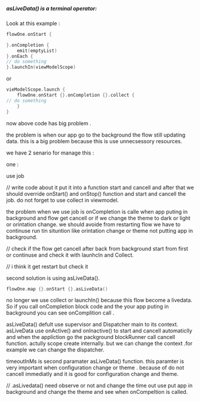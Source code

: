 ##### asLiveData() is a terminal operator:

Look at this example :
```kt
flowOne.onStart {

}.onCompletion {
    emit(emptyList)
}.onEach {
// do something
}.launchIn(viewModelScope)
```
or

```kt
vieModelScope.launch {
    flowOne.onStart {}.onCompletion {}.collect {
// do something   
    }
}
```

now above code has big problem .

the problem is when our app go to the background the flow still updating data.
this is a big problem because this is use unnecsessory resources.

we have 2 senario for manage this :

one :

use job

// write code about it put it into a function start and cancell and after that we should override
onStart() and onStop() function and start and cancell the job. do not forget to use collect in
viewmodel.

the problem when we use job is onCompletion is calle when app puting in background and flow get
cancell or if we change the theme to dark or light or orintation change. we should avoide from
restarting flow we have to continuse run tin situntion like orintation change or theme not putting
app in background.

// check if the flow get cancell after back from background start from first or continuse and check
it with launhcIn and Collect.

// i think it get restart but check it

second solution is using asLiveData().

```kt
flowOne.map {}.onStart {}.asLiveData()
```

no longer we use collect or launchIn() because this flow become a livedata.
So if you call onCompletion block code and the your app puting in background you can see
onComplition call .

asLiveData() defult use supervisor and Dispatcher main to its context.
asLiveData use onActive() and onInactive() to start and cancell automaticlly and when the appliction
go the packground blockRunner call cancell function.
actully scope create internally. but we can change the context .for example we can change the
dispatcher.

timeoutInMs is second paramater asLiveData() function. this paramter is very important when
configuration change or theme . because of do not cancell immediatly and it is good for
configuration change and theme.

// .asLivedata() need observe or not and change the time out use put app in background and change
the theme and see when onCompeltion is called.
